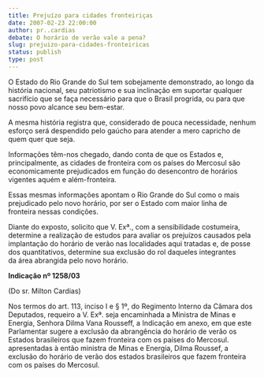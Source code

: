 ```yaml
---
title: Prejuízo para cidades fronteiriças
date: 2007-02-23 22:00:00
author: pr..cardias
debate: O horário de verão vale a pena?
slug: prejuizo-para-cidades-fronteiricas
status: publish 
type: post
---
```


  
O Estado do Rio Grande do Sul tem sobejamente demonstrado, ao longo da história nacional, seu patriotismo e sua inclinação em suportar qualquer sacrifício que se faça necessário para que o Brasil progrida, ou para que nosso povo alcance seu bem-estar.  
  
A mesma história registra que, considerado de pouca necessidade, nenhum esforço será despendido pelo gaúcho para atender a mero capricho de quem quer que seja.  
  
Informações têm-nos chegado, dando conta de que os Estados e, principalmente, as cidades de fronteira com os países do Mercosul são economicamente prejudicados em função do desencontro de horários vigentes aquém e além-fronteira.  
  
Essas mesmas informações apontam o Rio Grande do Sul como o mais prejudicado pelo novo horário, por ser o Estado com maior linha de fronteira nessas condições.  
  
Diante do exposto, solicito que V. Exª., com a sensibilidade costumeira, determine a realização de estudos para avaliar os prejuízos causados pela implantação do horário de verão nas localidades aqui tratadas e, de posse dos quantitativos, determine sua exclusão do rol daqueles integrantes  
da área abrangida pelo novo horário.  
  
**Indicação nº 1258/03**  
  
(Do sr. Milton Cardias)  
  
Nos termos do art. 113, inciso I e § 1º, do Regimento Interno da Câmara dos Deputados, requeiro a V. Exª. seja encaminhada a Ministra de Minas e Energia, Senhora Dilma Vana Rousseff, a Indicação em anexo, em que este Parlamentar sugere a exclusão da abrangência do horário de verão os Estados brasileiros que fazem fronteira com os países do Mercosul. apresentadas à então ministra de Minas e Energia, Dilma Roussef, a exclusão do horário de verão dos estados brasileiros que fazem fronteira com os países do Mercosul.
